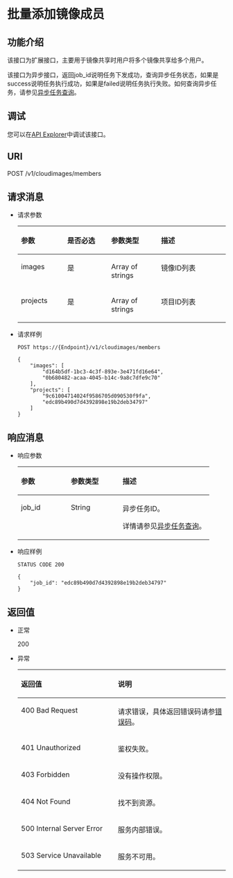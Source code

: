 # 批量添加镜像成员<a name="ims_03_0624"></a>

## 功能介绍<a name="section66302617144828"></a>

该接口为扩展接口，主要用于镜像共享时用户将多个镜像共享给多个用户。

该接口为异步接口，返回job\_id说明任务下发成功，查询异步任务状态，如果是success说明任务执行成功，如果是failed说明任务执行失败。如何查询异步任务，请参见[异步任务查询](异步任务查询.md)。

## 调试<a name="section44686511322"></a>

您可以在[API Explorer](https://apiexplorer.developer.huaweicloud.com/apiexplorer/doc?locale=zh-cn&consoleCurrentProductId=ims&consoleCurrentProductshort=&product=IMS&api=BatchAddMembers)中调试该接口。

## URI<a name="section16226363144828"></a>

POST /v1/cloudimages/members

## 请求消息<a name="section22707920144828"></a>

-   请求参数

    <a name="table53011268153646"></a>
    <table><thead align="left"><tr id="row8255548153646"><th class="cellrowborder" valign="top" width="22.24%" id="mcps1.1.5.1.1"><p id="p64719651153646"><a name="p64719651153646"></a><a name="p64719651153646"></a>参数</p>
    </th>
    <th class="cellrowborder" valign="top" width="21.08%" id="mcps1.1.5.1.2"><p id="p1758425020468"><a name="p1758425020468"></a><a name="p1758425020468"></a>是否必选</p>
    </th>
    <th class="cellrowborder" valign="top" width="23.919999999999998%" id="mcps1.1.5.1.3"><p id="p27850258153646"><a name="p27850258153646"></a><a name="p27850258153646"></a>参数类型</p>
    </th>
    <th class="cellrowborder" valign="top" width="32.76%" id="mcps1.1.5.1.4"><p id="p41278443153646"><a name="p41278443153646"></a><a name="p41278443153646"></a>描述</p>
    </th>
    </tr>
    </thead>
    <tbody><tr id="row55219556153646"><td class="cellrowborder" valign="top" width="22.24%" headers="mcps1.1.5.1.1 "><p id="p45852693181844"><a name="p45852693181844"></a><a name="p45852693181844"></a>images</p>
    </td>
    <td class="cellrowborder" valign="top" width="21.08%" headers="mcps1.1.5.1.2 "><p id="p95846509462"><a name="p95846509462"></a><a name="p95846509462"></a>是</p>
    </td>
    <td class="cellrowborder" valign="top" width="23.919999999999998%" headers="mcps1.1.5.1.3 "><p id="p57596693181844"><a name="p57596693181844"></a><a name="p57596693181844"></a>Array of strings</p>
    </td>
    <td class="cellrowborder" valign="top" width="32.76%" headers="mcps1.1.5.1.4 "><p id="p34820580181844"><a name="p34820580181844"></a><a name="p34820580181844"></a>镜像ID列表</p>
    </td>
    </tr>
    <tr id="row6698413181831"><td class="cellrowborder" valign="top" width="22.24%" headers="mcps1.1.5.1.1 "><p id="p17052548181844"><a name="p17052548181844"></a><a name="p17052548181844"></a>projects</p>
    </td>
    <td class="cellrowborder" valign="top" width="21.08%" headers="mcps1.1.5.1.2 "><p id="p17584115084618"><a name="p17584115084618"></a><a name="p17584115084618"></a>是</p>
    </td>
    <td class="cellrowborder" valign="top" width="23.919999999999998%" headers="mcps1.1.5.1.3 "><p id="p11293510181844"><a name="p11293510181844"></a><a name="p11293510181844"></a>Array of strings</p>
    </td>
    <td class="cellrowborder" valign="top" width="32.76%" headers="mcps1.1.5.1.4 "><p id="p42359132181844"><a name="p42359132181844"></a><a name="p42359132181844"></a>项目ID列表</p>
    </td>
    </tr>
    </tbody>
    </table>

-   请求样例

    ```
    POST https://{Endpoint}/v1/cloudimages/members
    ```

    ```
    {
        "images": [
            "d164b5df-1bc3-4c3f-893e-3e471fd16e64",
            "0b680482-acaa-4045-b14c-9a8c7dfe9c70"
        ],
        "projects": [
            "9c61004714024f9586705d090530f9fa",
            "edc89b490d7d4392898e19b2deb34797"
        ]
    }
    ```


## 响应消息<a name="section37386190144828"></a>

-   响应参数

    <a name="table65680948153746"></a>
    <table><thead align="left"><tr id="row59664825153746"><th class="cellrowborder" valign="top" width="25.977402259774017%" id="mcps1.1.4.1.1"><p id="p1012670153746"><a name="p1012670153746"></a><a name="p1012670153746"></a>参数</p>
    </th>
    <th class="cellrowborder" valign="top" width="26.977302269773023%" id="mcps1.1.4.1.2"><p id="p352397153746"><a name="p352397153746"></a><a name="p352397153746"></a>参数类型</p>
    </th>
    <th class="cellrowborder" valign="top" width="47.045295470452956%" id="mcps1.1.4.1.3"><p id="p28544167153746"><a name="p28544167153746"></a><a name="p28544167153746"></a>描述</p>
    </th>
    </tr>
    </thead>
    <tbody><tr id="row30376173153746"><td class="cellrowborder" valign="top" width="25.977402259774017%" headers="mcps1.1.4.1.1 "><p id="p3318816181939"><a name="p3318816181939"></a><a name="p3318816181939"></a>job_id</p>
    </td>
    <td class="cellrowborder" valign="top" width="26.977302269773023%" headers="mcps1.1.4.1.2 "><p id="p31480262181939"><a name="p31480262181939"></a><a name="p31480262181939"></a>String</p>
    </td>
    <td class="cellrowborder" valign="top" width="47.045295470452956%" headers="mcps1.1.4.1.3 "><p id="p66873325181939"><a name="p66873325181939"></a><a name="p66873325181939"></a>异步任务ID。</p>
    <p id="p19968122117312"><a name="p19968122117312"></a><a name="p19968122117312"></a>详情请参见<a href="异步任务查询.md">异步任务查询</a>。</p>
    </td>
    </tr>
    </tbody>
    </table>

-   响应样例

    ```
    STATUS CODE 200
    ```

    ```
    {
        "job_id": "edc89b490d7d4392898e19b2deb34797"
    }
    ```


## 返回值<a name="section40084941"></a>

-   正常

    200

-   异常

    <a name="table1069408417333"></a>
    <table><thead align="left"><tr id="row4772021317333"><th class="cellrowborder" valign="top" width="46.54%" id="mcps1.1.3.1.1"><p id="p4013206717333"><a name="p4013206717333"></a><a name="p4013206717333"></a>返回值</p>
    </th>
    <th class="cellrowborder" valign="top" width="53.459999999999994%" id="mcps1.1.3.1.2"><p id="p2947196917333"><a name="p2947196917333"></a><a name="p2947196917333"></a>说明</p>
    </th>
    </tr>
    </thead>
    <tbody><tr id="row3841925517333"><td class="cellrowborder" valign="top" width="46.54%" headers="mcps1.1.3.1.1 "><p id="p2495195017333"><a name="p2495195017333"></a><a name="p2495195017333"></a>400 Bad Request</p>
    </td>
    <td class="cellrowborder" valign="top" width="53.459999999999994%" headers="mcps1.1.3.1.2 "><p id="p784206117333"><a name="p784206117333"></a><a name="p784206117333"></a>请求错误，具体返回错误码请参<a href="错误码.md">错误码</a>。</p>
    </td>
    </tr>
    <tr id="row3122722917333"><td class="cellrowborder" valign="top" width="46.54%" headers="mcps1.1.3.1.1 "><p id="p4637763817333"><a name="p4637763817333"></a><a name="p4637763817333"></a>401 Unauthorized</p>
    </td>
    <td class="cellrowborder" valign="top" width="53.459999999999994%" headers="mcps1.1.3.1.2 "><p id="p6560116717333"><a name="p6560116717333"></a><a name="p6560116717333"></a>鉴权失败。</p>
    </td>
    </tr>
    <tr id="row5353959117333"><td class="cellrowborder" valign="top" width="46.54%" headers="mcps1.1.3.1.1 "><p id="p4173958717333"><a name="p4173958717333"></a><a name="p4173958717333"></a>403 Forbidden</p>
    </td>
    <td class="cellrowborder" valign="top" width="53.459999999999994%" headers="mcps1.1.3.1.2 "><p id="p2546341217333"><a name="p2546341217333"></a><a name="p2546341217333"></a>没有操作权限。</p>
    </td>
    </tr>
    <tr id="row5197513192250"><td class="cellrowborder" valign="top" width="46.54%" headers="mcps1.1.3.1.1 "><p id="p21898657192252"><a name="p21898657192252"></a><a name="p21898657192252"></a>404 Not Found</p>
    </td>
    <td class="cellrowborder" valign="top" width="53.459999999999994%" headers="mcps1.1.3.1.2 "><p id="p28960832192252"><a name="p28960832192252"></a><a name="p28960832192252"></a>找不到资源。</p>
    </td>
    </tr>
    <tr id="row2784412417333"><td class="cellrowborder" valign="top" width="46.54%" headers="mcps1.1.3.1.1 "><p id="p4078159117333"><a name="p4078159117333"></a><a name="p4078159117333"></a>500 Internal Server Error</p>
    </td>
    <td class="cellrowborder" valign="top" width="53.459999999999994%" headers="mcps1.1.3.1.2 "><p id="p1497458717333"><a name="p1497458717333"></a><a name="p1497458717333"></a>服务内部错误。</p>
    </td>
    </tr>
    <tr id="row55355517333"><td class="cellrowborder" valign="top" width="46.54%" headers="mcps1.1.3.1.1 "><p id="p4483799017333"><a name="p4483799017333"></a><a name="p4483799017333"></a>503 Service Unavailable</p>
    </td>
    <td class="cellrowborder" valign="top" width="53.459999999999994%" headers="mcps1.1.3.1.2 "><p id="p799858217333"><a name="p799858217333"></a><a name="p799858217333"></a>服务不可用。</p>
    </td>
    </tr>
    </tbody>
    </table>


